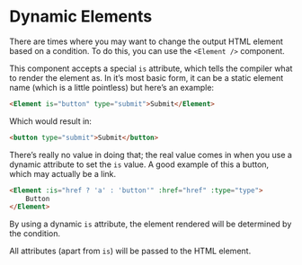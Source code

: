 # Dynamic Elements

There are times where you may want to change the output HTML element based on a condition. To do this, you can use the `<Element />` component.

This component accepts a special `is` attribute, which tells the compiler what to render the element as. In it’s most basic form, it can be a static element name (which is a little pointless) but here’s an example:

```html
<Element is="button" type="submit">Submit</Element>
```

Which would result in:

```html
<button type="submit">Submit</button>
```

There’s really no value in doing that; the real value comes in when you use a dynamic attribute to set the `is` value. A good example of this a button, which may actually be a link.

```html
<Element :is="href ? 'a' : 'button'" :href="href" :type="type">
	Button
</Element>
```

By using a dynamic `is` attribute, the element rendered will be determined by the condition.

All attributes (apart from `is`) will be passed to the HTML element.